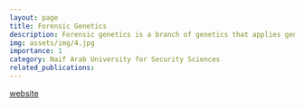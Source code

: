 ```yaml
---
layout: page
title: Forensic Genetics
description: Forensic genetics is a branch of genetics that applies genetic principles and techniques to legal and criminal investigations. It focuses on analyzing DNA to identify individuals, establish biological relationships, and provide evidence in criminal cases. Forensic genetics plays a crucial role in modern legal systems by ensuring accurate and reliable identification based on genetic evidence.
img: assets/img/4.jpg
importance: 1
category: Naif Arab University for Security Sciences
related_publications:
---
```

[website](https://ringku09.github.io/)
